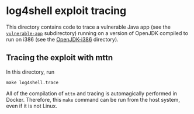 # log4shell exploit tracing

This directory contains code to trace a vulnerable Java app (see the [`vulnerable-app`](vulnerable-app) subdirectory)
running on a version of OpenJDK compiled to run on i386 (see the [OpenJDK-i386](OpenJDK-i386) directory).

## Tracing the exploit with mttn

In this directory, run
```shell
make log4shell.trace
```

All of the compilation of `mttn` and tracing is automagically performed in Docker. Therefore,
this `make` command can be run from the host system, even if it is not Linux.

